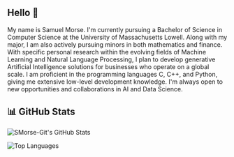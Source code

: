 ## Hello 👋

My name is Samuel Morse. I'm currently pursuing a Bachelor of Science in Computer Science at the University of Massachusetts Lowell. Along with my major, I am also actively pursuing minors in both mathematics and finance. With specific personal research within the evolving fields of Machine Learning and Natural Language Processing, I plan to develop generative Artificial Intelligence solutions for businesses who operate on a global scale. I am proficient in the programming languages C, C++, and Python, giving me extensive low-level development knowledge. I'm always open to new opportunities and collaborations in AI and Data Science.

## 📊 GitHub Stats

![SMorse-Git's GitHub Stats](https://github-readme-stats.vercel.app/api?username=SMorse-Git&show_icons=true&theme=radical)

![Top Languages](https://github-readme-stats.vercel.app/api/top-langs/?username=SMorse-Git&layout=compact&theme=radical)




